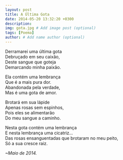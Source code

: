 ```yaml
---
layout: post
title: A Última Gota
date: 2014-05-20 13:32:20 +0300
description: 
img: gota.jpg # Add image post (optional)
tags: [Poema]
author: # Add name author (optional)
---
```

<p>Derramarei uma última gota<br>
Debruçado em seu caixão,<br>
Deste sangue que goteja<br>
Demarcando minha paixão.</p>

<p>Ela contém uma lembrança<br>
Que é a mais pura dor.<br>
Abandonada pela verdade,<br>
Mas é uma gota de amor.</p>

<p>Brotará em sua lápide<br>
Apenas rosas sem espinhos,<br>
Pois eles se alimentarão<br>
Do meu sangue a caminho.</p>

<p>Nesta gota contém uma lembrança<br>
E nesta lembrança uma cicatriz...<br>
Das rosas ensanguentadas que brotaram no meu peito,<br>
Só a sua cresce raiz.</p>

<i>~Maio de 2014.</i>

